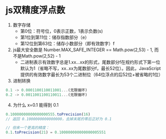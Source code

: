 # js双精度浮点数
1. 数字存储
    * 第0位：符号位，0表示正数，1表示负数(s)
    * 第1位到第11位：储存指数部分（e）
    * 第12位到第63位：储存小数部分（即有效数字）f
2. js最大安全数是 Number.MAX_SAFE_INTEGER == Math.pow(2,53) - 1, 而不是Math.pow(2,52) - 1
    * 二进制表示有效数字总是1.xx…xx的形式，尾数部分f在规约形式下第一位默认为1（省略不写，xx..xx为尾数部分f，最长52位）。因此，JavaScript提供的有效数字最长为53个二进制位（64位浮点的后52位+被省略的1位）
3. 进制转换
```js
0.1 -> 0.0001100110011001...(无限循环)
0.2 -> 0.0011001100110011...(无限循环)
```
4. 为什么 x=0.1 能得到 0.1
```js
0.10000000000000000555.toPrecision(16)
// 返回 0.1000000000000000，去掉末尾的零后正好为 0.1

// 但来一个更高的精度：
0.1.toPrecision(21) = 0.100000000000000005551
```
